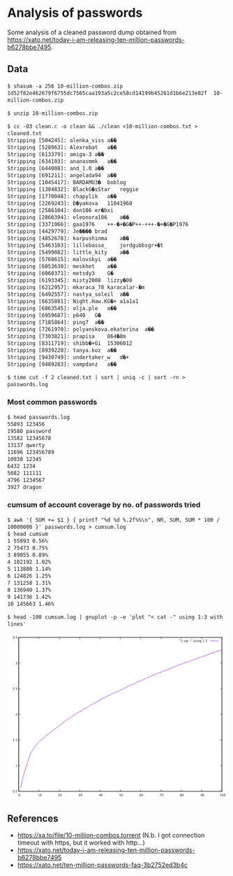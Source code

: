 # Analysis of passwords

Some analysis of a cleaned password dump obtained from https://xato.net/today-i-am-releasing-ten-million-passwords-b6278bbe7495.

## Data

```
$ shasum -a 256 10-million-combos.zip
1d52f82e462679f6755dc7565caa193a5c2ce58cd14199b45261d1b6e213e82f  10-million-combos.zip
```

```
$ unzip 10-million-combos.zip
```

```
$ cc -O3 clean.c -o clean && ./clean <10-million-combos.txt > cleaned.txt
Stripping [504245]: alenka_viss	a��
Stripping [528963]: Alexrobat	a��
Stripping [613379]: amiga-3	a��
Stripping [634103]: ananasmmk	a��
Stripping [644008]: and_1.0	a��
Stripping [691211]: angelada94	a��
Stripping [1045417]: BARDAMU3�	boblog
Stripping [1304832]: BlackG�sStar	reggie
Stripping [1770048]: chapylik	a��
Stripping [2269243]: D�yakova	11041960
Stripping [2586104]: don106	er�bxi
Stripping [2866394]: eleonora106	a��
Stripping [3371066]: gaa1976	++-�+�G�P++-+++-�+�G�P1976
Stripping [4429779]: Je����	brad
Stripping [4852678]: karpushinma	a��
Stripping [5463103]: lillebasse_	jordgubbsgr+�t
Stripping [5499082]: little_kity	a��
Stripping [5760615]: malovskyi	a��
Stripping [6053630]: meskhet	a��
Stripping [6060371]: metsdy3	G�
Stripping [6193345]: misty2008	lizzy�00
Stripping [6212957]: mkaraca_78	karacalar-�m
Stripping [6492557]: nastya_soleil	a��
Stripping [6635881]: Night.Haw.KG�+	a1a1a1
Stripping [6863545]: olja.ple	a��
Stripping [6959687]: p640	G�
Stripping [7185864]: ping7	a��
Stripping [7261970]: polyanskova.ekaterina	a��
Stripping [7303821]: prapisa	864�8m
Stripping [8311719]: shibb�+Gi	15306012
Stripping [8939220]: tanya.koz	a��
Stripping [9430749]: undertaker_w	d�+
Stripping [9489283]: vampdanz	a��
```

```
$ time cut -f 2 cleaned.txt | sort | uniq -c | sort -rn > passwords.log
```

### Most common passwords

```
$ head passwords.log
55893 123456
19580 password
13582 12345678
13137 qwerty
11696 123456789
10938 12345
6432 1234
5682 111111
4796 1234567
3927 dragon
```

### cumsum of account coverage by no. of passwords tried

```
$ awk '{ SUM += $1 } { printf "%d %d %.2f%%\n", NR, SUM, SUM * 100 / 10000000 }' passwords.log > cumsum.log
$ head cumsum
1 55893 0.56%
2 75473 0.75%
3 89055 0.89%
4 102192 1.02%
5 113888 1.14%
6 124826 1.25%
7 131258 1.31%
8 136940 1.37%
9 141736 1.42%
10 145663 1.46%
```

```
$ head -100 cumsum.log | gnuplot -p -e 'plot "< cat -" using 1:3 with lines'
```

![Account coverage by number of passwords tested](cumsum.png)

## References

- https://xa.to/file/10-million-combos.torrent (N.b. I got connection timeout with https, but it worked with http...)
- https://xato.net/today-i-am-releasing-ten-million-passwords-b6278bbe7495
- https://xato.net/ten-million-passwords-faq-3b2752ed3b4c

